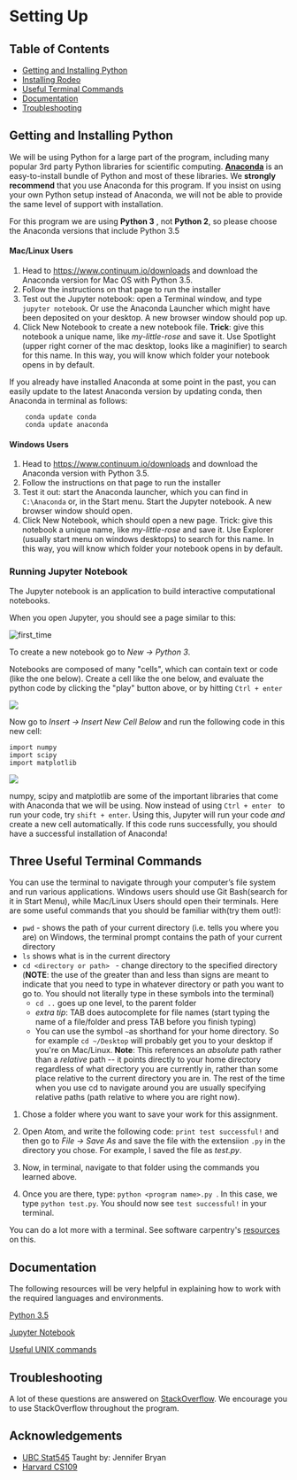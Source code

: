 # Setting Up

## Table of Contents
- [Getting and Installing Python](#getting-and-installing-python)
- [Installing Rodeo](#installing-rodeo)
- [Useful Terminal Commands](#three-useful-terminal-commands)
- [Documentation](#documentation)
- [Troubleshooting](#troubleshooting)


## Getting and Installing Python

We will be using Python for a large part of the program, including many popular 3rd party Python libraries for scientific computing. [__Anaconda__](https://docs.continuum.io/) is an easy-to-install bundle of Python and most of these libraries. We __strongly recommend__ that you use Anaconda for this program. If you insist on using your own Python setup instead of Anaconda, we will not be able to provide the same level of support with installation.

For this program we are using __Python 3__ , not __Python 2__, so please choose the Anaconda versions that include Python 3.5

#### Mac/Linux Users

1. Head to https://www.continuum.io/downloads and download the Anaconda version for Mac OS with Python 3.5.
2. Follow the instructions on that page to run the installer
3. Test out the Jupyter notebook: open a Terminal window, and type ```jupyter notebook```. Or use the Anaconda Launcher which might have been deposited on your desktop. A new browser window should pop up.
4.	Click New Notebook to create a new notebook file. __Trick__: give this notebook a unique name, like *my-little-rose* and save it. Use Spotlight (upper right corner of the mac desktop, looks like a maginifier) to search for this name. In this way, you will know which folder your notebook opens in by default.  

If you already have installed Anaconda at some point in the past, you can easily update to the latest Anaconda version by updating conda, then Anaconda in terminal as follows:
```
	conda update conda
    conda update anaconda    
```


#### Windows Users

1. Head to https://www.continuum.io/downloads and download the Anaconda version with Python 3.5.
2. Follow the instructions on that page to run the installer
3. Test it out: start the Anaconda launcher, which you can find in ```C:\Anaconda``` or, in the Start menu. Start the Jupyter notebook. A new browser window should open.
4.	Click New Notebook, which should open a new page. Trick: give this notebook a unique name, like *my-little-rose* and save it. Use Explorer (usually start menu on windows desktops) to search for this name. In this way, you will know which folder your notebook opens in by default.

### __Running Jupyter Notebook__
The Jupyter notebook is an application to build interactive computational notebooks.

When you open Jupyter, you should see a page similar to this:

![first_time](https://www.dropbox.com/s/1hasj11i1hj340x/settingup.JPG?dl=1)

To create a new notebook go to *New -> Python 3*.

Notebooks are composed of many "cells", which can contain text  or code (like the one below). Create a cell like the one below, and evaluate the python code by clicking the "play" button above, or by hitting ```Ctrl + enter```

![](https://www.dropbox.com/s/nbkbqq2nliykfr6/settingup1.JPG?dl=1)

Now go to *Insert -> Insert New Cell Below* and run the following code in this new cell:
```
import numpy
import scipy
import matplotlib
```

![](https://www.dropbox.com/s/bf6gr7d8bx3m8xj/settingup2.JPG?dl=1)


numpy, scipy and matplotlib are some of the important libraries that come with Anaconda that we will be using. Now instead of using ```Ctrl + enter ``` to run your code, try ```shift + enter```. Using this, Jupyter will run your code *and* create a new cell automatically. If this code runs successfully, you should have a successful installation of Anaconda!

## Three Useful Terminal Commands


You can use the terminal to navigate through your computer’s file system and run various applications. Windows users should use Git Bash(search for it in Start Menu), while Mac/Linux Users should open their terminals. Here are some useful commands that you should be familiar with(try them out!):

- ```pwd```  - shows the path of your current directory (i.e. tells you where you are)
on Windows, the terminal prompt contains the path of your current directory
- ```ls``` shows what is in the current directory
- ```cd <directory or path> ``` - change directory to the specified directory (**NOTE**: the use of the greater than and less than signs are meant to indicate that you need to type in whatever directory or path you want to go to. You should not literally type in these symbols into the terminal)
	-	```cd ..``` goes up one level, to the parent folder
	- *extra tip*: TAB does autocomplete for file names (start typing the name of a file/folder and press TAB before you finish typing)
 	- You can use the symbol ```~```as shorthand for your home directory. So for example ```cd ~/Desktop``` will probably get you to your desktop if you're on Mac/Linux. **Note**: This references an *absolute* path rather than a *relative* path -- it points directly to your home directory regardless of what directory you are currently in, rather than some place relative to the current directory you are in. The rest of the time when you use cd to navigate around you are usually specifying relative paths (path relative to where you are right now).

1.	Chose a folder where you want to save your work for this assignment.
2.	Open Atom, and write the following code:
```print test successful!``` and then go to *File -> Save As* and save the file with the extensiion ```.py``` in the directory you chose. For example, I saved the file as *test.py*.  

3.	Now, in terminal, navigate to that folder using the commands you learned above.
4.	Once you are there, type:
```python <program name>.py ```. In this case, we type ```python test.py```. You should now see ```test successful!``` in your terminal.

You can do a lot more with a terminal. See software carpentry's [resources](http://swcarpentry.github.io/shell-novice/) on this.


## Documentation

The following resources will be very helpful in explaining how to work with the required languages and environments.

[Python 3.5](https://docs.python.org/3/)


[Jupyter Notebook](http://jupyter.readthedocs.io/en/latest/)


[Useful UNIX commands](http://mally.stanford.edu/~sr/computing/basic-unix.html)



## Troubleshooting

A lot of these questions are answered on [StackOverflow](http://stackoverflow.com/). We encourage you to use StackOverflow throughout the program.


## Acknowledgements
* [UBC Stat545](stat545.com) Taught by: Jennifer Bryan
* [Harvard CS109](http://cs109.github.io/2015/)
